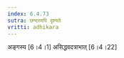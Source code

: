```yaml
---
index: 6.4.73
sutra: छन्दस्यपि दृश्यते
vritti: adhikara
---
```


 अङ्गस्य [6।4।1]  असिद्धवदत्राभात् [6।4।22] 